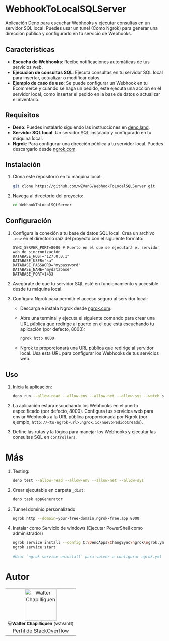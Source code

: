 # WebhookToLocalSQLServer

Aplicación Deno para escuchar Webhooks y ejecutar consultas en un servidor SQL local. Puedes usar un tunel (Como Ngrok) para generar una dirección pública y configurarlo en tu servicio de Webhooks.


## Características

- **Escucha de Webhooks**: Recibe notificaciones automáticas de tus servicios web.
- **Ejecución de consultas SQL**: Ejecuta consultas en tu servidor SQL local para insertar, actualizar o modificar datos.
- **Ejemplo de caso de uso**: Se puede configurar un Webhook en tu Ecommerce y cuando se haga un pedido, este ejecuta una acción en el servidor local, como insertar el pedido en la base de datos o actualizar el inventario.


## Requisitos

- **Deno**: Puedes instalarlo siguiendo las instrucciones en [deno.land](https://deno.land/#installation).
- **Servidor SQL local**: Un servidor SQL instalado y configurado en tu máquina local.
- **Ngrok**: Para configurar una dirección pública a tu servidor local. Puedes descargarlo desde [ngrok.com](https://ngrok.com/).


## Instalación

1. Clona este repositorio en tu máquina local:

    ```bash
    git clone https://github.com/wZVanG/WebhookToLocalSQLServer.git
    ```

2. Navega al directorio del proyecto:

    ```bash
    cd WebhookToLocalSQLServer
    ```

## Configuración

1. Configura la conexión a tu base de datos SQL local. Crea un archivo `.env` en el directorio raíz del proyecto con el siguiente formato:

    ```env
    SYNC_SERVER_PORT=8000 # Puerto en el que se ejecutará el servidor web de sincronización
    DATABASE_HOST="127.0.0.1"
    DATABASE_USER="sa"
    DATABASE_PASSWORD="mypassword"
    DATABASE_NAME="mydatabase"
    DATABASE_PORT=1433
    ```

2. Asegúrate de que tu servidor SQL esté en funcionamiento y accesible desde tu máquina local.
3. Configura Ngrok para permitir el acceso seguro al servidor local:

    - Descarga e instala Ngrok desde [ngrok.com](https://ngrok.com/).
    - Abre una terminal y ejecuta el siguiente comando para crear una URL pública que redirige al puerto en el que está escuchando tu aplicación (por defecto, 8000):

      ```bash
      ngrok http 8000
      ```

    - Ngrok te proporcionará una URL pública que redirige al servidor local. Usa esta URL para configurar los Webhooks de tus servicios web.

## Uso

1. Inicia la aplicación:

    ```bash
    deno run --allow-read --allow-env --allow-net --allow-sys --watch server.ts
    ```

2. La aplicación estará escuchando los Webhooks en el puerto especificado (por defecto, 8000). Configura tus servicios web para enviar Webhooks a la URL pública proporcionada por Ngrok (por ejemplo, `http://<tu-ngrok-url>.ngrok.io/nuevoPedidoCreado`).

3. Define las rutas y la lógica para manejar los Webhooks y ejecutar las consultas SQL en `controllers`.

# Más

1. Testing:

    ```bash
    deno test --allow-read --allow-env --allow-net --allow-sys
    ```

2. Crear ejecutable en carpeta `_dist`:

    ```bash
    deno task appGenerator
    ```

3. Tunnel dominio personalizado

	```bash
	ngrok http --domain=your-free-domain.ngrok-free.app 8000
	```

4. Instalar como Servicio de windows (Ejecutar PowerShell como administrador)

	```bash
	ngrok service install --config C:\DenoApps\ChangSync\ngrok\ngrok.yml
	ngrok service start
	
	#Usar `ngrok service uninstall` para volver a configurar ngrok.yml
	```

# Autor

<table>
  <tr>
    <td align="center"><a href="https://stackoverflow.com/users/1074519/walter-chapilliquen-wzvang"><img src="https://i.sstatic.net/aaKX6.jpg?s=256" width="100px;" alt="Walter Chapilliquen"/></a><br /><sub>💻<b>Walter Chapilliquen</b> (wZVanG)</sub><br/><a href="https://stackoverflow.com/users/1074519/walter-chapilliquen-wzvang">Perfil de StackOverflow</a></td>
  </tr>
</table>